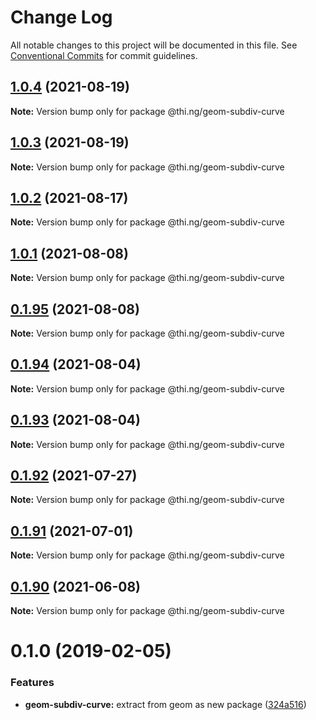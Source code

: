 # Change Log

All notable changes to this project will be documented in this file.
See [Conventional Commits](https://conventionalcommits.org) for commit guidelines.

## [1.0.4](https://github.com/thi-ng/umbrella/compare/@thi.ng/geom-subdiv-curve@1.0.3...@thi.ng/geom-subdiv-curve@1.0.4) (2021-08-19)

**Note:** Version bump only for package @thi.ng/geom-subdiv-curve





## [1.0.3](https://github.com/thi-ng/umbrella/compare/@thi.ng/geom-subdiv-curve@1.0.2...@thi.ng/geom-subdiv-curve@1.0.3) (2021-08-19)

**Note:** Version bump only for package @thi.ng/geom-subdiv-curve





## [1.0.2](https://github.com/thi-ng/umbrella/compare/@thi.ng/geom-subdiv-curve@1.0.1...@thi.ng/geom-subdiv-curve@1.0.2) (2021-08-17)

**Note:** Version bump only for package @thi.ng/geom-subdiv-curve





## [1.0.1](https://github.com/thi-ng/umbrella/compare/@thi.ng/geom-subdiv-curve@0.1.95...@thi.ng/geom-subdiv-curve@1.0.1) (2021-08-08)

**Note:** Version bump only for package @thi.ng/geom-subdiv-curve





## [0.1.95](https://github.com/thi-ng/umbrella/compare/@thi.ng/geom-subdiv-curve@0.1.94...@thi.ng/geom-subdiv-curve@0.1.95) (2021-08-08)

**Note:** Version bump only for package @thi.ng/geom-subdiv-curve





## [0.1.94](https://github.com/thi-ng/umbrella/compare/@thi.ng/geom-subdiv-curve@0.1.93...@thi.ng/geom-subdiv-curve@0.1.94) (2021-08-04)

**Note:** Version bump only for package @thi.ng/geom-subdiv-curve





## [0.1.93](https://github.com/thi-ng/umbrella/compare/@thi.ng/geom-subdiv-curve@0.1.92...@thi.ng/geom-subdiv-curve@0.1.93) (2021-08-04)

**Note:** Version bump only for package @thi.ng/geom-subdiv-curve





## [0.1.92](https://github.com/thi-ng/umbrella/compare/@thi.ng/geom-subdiv-curve@0.1.91...@thi.ng/geom-subdiv-curve@0.1.92) (2021-07-27)

**Note:** Version bump only for package @thi.ng/geom-subdiv-curve





## [0.1.91](https://github.com/thi-ng/umbrella/compare/@thi.ng/geom-subdiv-curve@0.1.90...@thi.ng/geom-subdiv-curve@0.1.91) (2021-07-01)

**Note:** Version bump only for package @thi.ng/geom-subdiv-curve





## [0.1.90](https://github.com/thi-ng/umbrella/compare/@thi.ng/geom-subdiv-curve@0.1.89...@thi.ng/geom-subdiv-curve@0.1.90) (2021-06-08)

**Note:** Version bump only for package @thi.ng/geom-subdiv-curve





# 0.1.0 (2019-02-05)

### Features

* **geom-subdiv-curve:** extract from geom as new package ([324a516](https://github.com/thi-ng/umbrella/commit/324a516))
